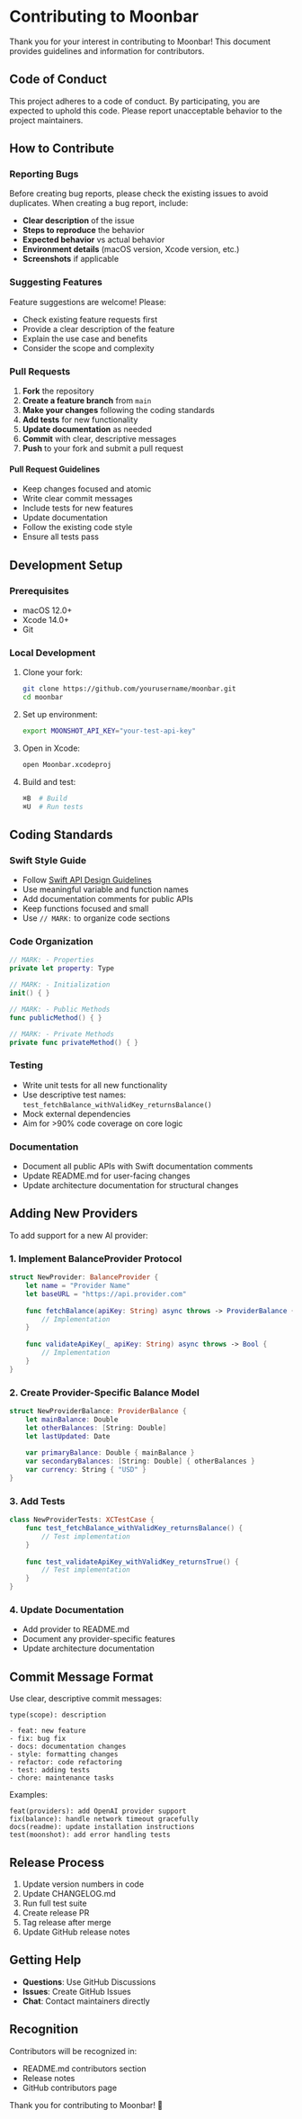 # Contributing to Moonbar

Thank you for your interest in contributing to Moonbar! This document provides guidelines and information for contributors.

## Code of Conduct

This project adheres to a code of conduct. By participating, you are expected to uphold this code. Please report unacceptable behavior to the project maintainers.

## How to Contribute

### Reporting Bugs

Before creating bug reports, please check the existing issues to avoid duplicates. When creating a bug report, include:

- **Clear description** of the issue
- **Steps to reproduce** the behavior
- **Expected behavior** vs actual behavior
- **Environment details** (macOS version, Xcode version, etc.)
- **Screenshots** if applicable

### Suggesting Features

Feature suggestions are welcome! Please:

- Check existing feature requests first
- Provide a clear description of the feature
- Explain the use case and benefits
- Consider the scope and complexity

### Pull Requests

1. **Fork** the repository
2. **Create a feature branch** from `main`
3. **Make your changes** following the coding standards
4. **Add tests** for new functionality
5. **Update documentation** as needed
6. **Commit** with clear, descriptive messages
7. **Push** to your fork and submit a pull request

#### Pull Request Guidelines

- Keep changes focused and atomic
- Write clear commit messages
- Include tests for new features
- Update documentation
- Follow the existing code style
- Ensure all tests pass

## Development Setup

### Prerequisites

- macOS 12.0+
- Xcode 14.0+
- Git

### Local Development

1. Clone your fork:
   ```bash
   git clone https://github.com/yourusername/moonbar.git
   cd moonbar
   ```

2. Set up environment:
   ```bash
   export MOONSHOT_API_KEY="your-test-api-key"
   ```

3. Open in Xcode:
   ```bash
   open Moonbar.xcodeproj
   ```

4. Build and test:
   ```bash
   ⌘B  # Build
   ⌘U  # Run tests
   ```

## Coding Standards

### Swift Style Guide

- Follow [Swift API Design Guidelines](https://swift.org/documentation/api-design-guidelines/)
- Use meaningful variable and function names
- Add documentation comments for public APIs
- Keep functions focused and small
- Use `// MARK:` to organize code sections

### Code Organization

```swift
// MARK: - Properties
private let property: Type

// MARK: - Initialization
init() { }

// MARK: - Public Methods
func publicMethod() { }

// MARK: - Private Methods
private func privateMethod() { }
```

### Testing

- Write unit tests for all new functionality
- Use descriptive test names: `test_fetchBalance_withValidKey_returnsBalance()`
- Mock external dependencies
- Aim for >90% code coverage on core logic

### Documentation

- Document all public APIs with Swift documentation comments
- Update README.md for user-facing changes
- Update architecture documentation for structural changes

## Adding New Providers

To add support for a new AI provider:

### 1. Implement BalanceProvider Protocol

```swift
struct NewProvider: BalanceProvider {
    let name = "Provider Name"
    let baseURL = "https://api.provider.com"
    
    func fetchBalance(apiKey: String) async throws -> ProviderBalance {
        // Implementation
    }
    
    func validateApiKey(_ apiKey: String) async throws -> Bool {
        // Implementation
    }
}
```

### 2. Create Provider-Specific Balance Model

```swift
struct NewProviderBalance: ProviderBalance {
    let mainBalance: Double
    let otherBalances: [String: Double]
    let lastUpdated: Date
    
    var primaryBalance: Double { mainBalance }
    var secondaryBalances: [String: Double] { otherBalances }
    var currency: String { "USD" }
}
```

### 3. Add Tests

```swift
class NewProviderTests: XCTestCase {
    func test_fetchBalance_withValidKey_returnsBalance() {
        // Test implementation
    }
    
    func test_validateApiKey_withValidKey_returnsTrue() {
        // Test implementation
    }
}
```

### 4. Update Documentation

- Add provider to README.md
- Document any provider-specific features
- Update architecture documentation

## Commit Message Format

Use clear, descriptive commit messages:

```
type(scope): description

- feat: new feature
- fix: bug fix
- docs: documentation changes
- style: formatting changes
- refactor: code refactoring
- test: adding tests
- chore: maintenance tasks
```

Examples:
```
feat(providers): add OpenAI provider support
fix(balance): handle network timeout gracefully
docs(readme): update installation instructions
test(moonshot): add error handling tests
```

## Release Process

1. Update version numbers in code
2. Update CHANGELOG.md
3. Run full test suite
4. Create release PR
5. Tag release after merge
6. Update GitHub release notes

## Getting Help

- **Questions**: Use GitHub Discussions
- **Issues**: Create GitHub Issues
- **Chat**: Contact maintainers directly

## Recognition

Contributors will be recognized in:
- README.md contributors section
- Release notes
- GitHub contributors page

Thank you for contributing to Moonbar! 🚀